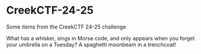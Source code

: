 # CreekCTF-24-25
Some items from the CreekCTF 24-25 challenge


What has a whisker, sings in Morse code, and only appears when you forget your umbrella on a Tuesday?
A spaghetti moonbeam in a trenchcoat!
